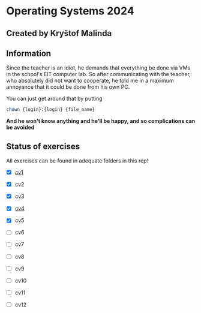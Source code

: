 # Operating Systems 2024
## Created by Kryštof Malinda

## Information
Since the teacher is an idiot, he demands that everything be done via VMs in the school's EIT computer lab.
So after communicating with the teacher, who absolutely did not want to cooperate, he told me in a maximum annoyance that it could be done from his own PC.

You can just get around that by putting 


```bash
chown {login}:{login} {file_name}
```

**And he won't know anything and he'll be happy, and so complications can be avoided**

## Status of exercises
All exercises can be found in adequate folders in this rep!

- [x] [cv1](cv1/cv1.md)
- [x] cv2
- [x] cv3
- [x] [cv4](cv4/cv4.md)
- [x] cv5
- [ ] cv6
- [ ] cv7
- [ ] cv8
- [ ] cv9
- [ ] cv10
- [ ] cv11
- [ ] cv12

